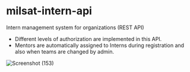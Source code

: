 # milsat-intern-api
Intern management system for organizations (REST API)

- Different levels of authorization are implemented in this API.
- Mentors are automatically assigned to Interns during registration and also when teams are changed by admin.

![Screenshot (153)](https://user-images.githubusercontent.com/105202204/187760777-a26a1c7c-d32d-455e-aba8-ec218dd2c467.png)
